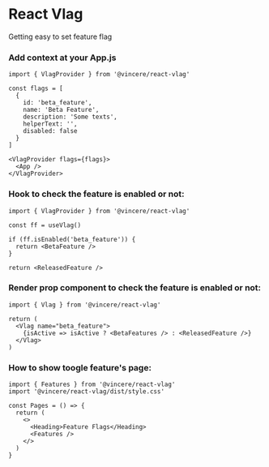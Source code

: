 # React Vlag

Getting easy to set feature flag

### Add context at your App.js

```
import { VlagProvider } from '@vincere/react-vlag'

const flags = [
  {
    id: 'beta_feature',
    name: 'Beta Feature',
    description: 'Some texts',
    helperText: '',
    disabled: false
  }
]

<VlagProvider flags={flags}>
  <App />
</VlagProvider>
```

### Hook to check the feature is enabled or not:

```
import { VlagProvider } from '@vincere/react-vlag'

const ff = useVlag()

if (ff.isEnabled('beta_feature')) {
  return <BetaFeature />
}

return <ReleasedFeature />
```

### Render prop component to check the feature is enabled or not:

```
import { Vlag } from '@vincere/react-vlag'

return (
  <Vlag name="beta_feature">
    {isActive => isActive ? <BetaFeatures /> : <ReleasedFeature />}
  </Vlag>
)
```

### How to show toogle feature's page:

```
import { Features } from '@vincere/react-vlag'
import '@vincere/react-vlag/dist/style.css'

const Pages = () => {
  return (
    <>
      <Heading>Feature Flags</Heading>
      <Features />
    </>
  )
}
```
